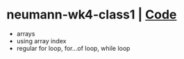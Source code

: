 # neumann-wk4-class1 | [Code]("https://vimeo.com/manage/videos/996000035/ecb7124b90")

- arrays
- using array index
- regular for loop, for...of loop, while loop
